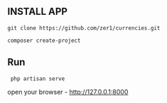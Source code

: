 ## INSTALL APP
``git clone https://github.com/zer1/currencies.git``

``composer create-project``

## Run 
`` php artisan serve``

open your browser - http://127.0.0.1:8000

